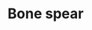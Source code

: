 ---
layout: item
title: Bone spear
item-id: 5016
datatable: true
id: 5016
name: "Bone spear"
members: true
lowalch: 240
highalch: 360
examine: "Basic but brutal!"
monsters:
  - id: 2316
    name: "Guard"
    members: true
    combat_level: 26
    wiki_url: "https://oldschool.runescape.wiki/w/Guard_(Cave_goblin)#Bone_club"
    drops:
      - quantity: "1"
        rarity: 0.15625
    image: "https://oldschool.runescape.wiki/images/d/d3/Guard_%28Cave_goblin_with_bone_club%29.png?5837c"
  - id: 2317
    name: "Guard"
    members: true
    combat_level: 24
    wiki_url: "https://oldschool.runescape.wiki/w/Guard_(Cave_goblin)#Bone_spear"
    drops:
      - quantity: "1"
        rarity: 0.15625
    image: "https://oldschool.runescape.wiki/images/d/d3/Guard_%28Cave_goblin_with_bone_club%29.png?5837c"
  - id: 5334
    name: "Cave goblin guard"
    members: true
    combat_level: 26
    wiki_url: "https://oldschool.runescape.wiki/w/Cave_goblin_guard#Level_26"
    drops:
      - quantity: "1"
        rarity: 0.15625
    image: "https://oldschool.runescape.wiki/images/f/fc/Cave_goblin_guard_%28level_24%29.png?b0a0a"
  - id: 5335
    name: "Cave goblin guard"
    members: true
    combat_level: 24
    wiki_url: "https://oldschool.runescape.wiki/w/Cave_goblin_guard#Level_24"
    drops:
      - quantity: "1"
        rarity: 0.15625
    image: "https://oldschool.runescape.wiki/images/f/fc/Cave_goblin_guard_%28level_24%29.png?b0a0a"
---
